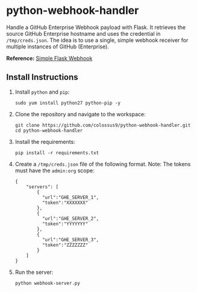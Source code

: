# python-webhook-handler

Handle a GitHub Enterprise Webhook payload with Flask. It retrieves the source GitHub Enterprise hostname and uses the credential in `/tmp/creds.json`. The idea is to use a single, simple webhook receiver for multiple instances of GitHub (Enterprise). 

**Reference:** [Simple Flask Webhook](https://ogma-dev.github.io/posts/simple-flask-webhook/)

## Install Instructions

1. Install `python` and `pip`:

    ```
    sudo yum install python27 python-pip -y
    ```

1. Clone the repository and navigate to the workspace:

    ```
    git clone https://github.com/colossus9/python-webhook-handler.git
    cd python-webhook-handler
    ```

1. Install the requirements:

    ```
    pip install -r requirements.txt
    ```

1. Create a `/tmp/creds.json` file of the following format. Note: The tokens must have the `admin:org` scope:

    ```
    {
        "servers": [
            {
              "url":"GHE_SERVER_1",
              "token":"XXXXXXX"
            },
            {
              "url":"GHE_SERVER_2",
              "token":"YYYYYYY"
            },
            {
              "url":"GHE_SERVER_3",
              "token":"ZZZZZZZ"
            }
        ]
    }
    ```

1. Run the server:

    ```
    python webhook-server.py
    ```
